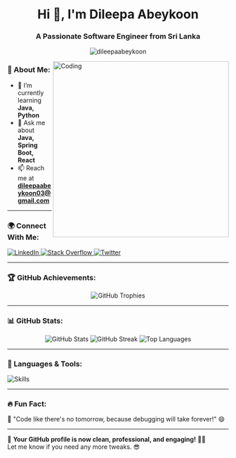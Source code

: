 <h1 align="center">Hi 👋, I'm Dileepa Abeykoon</h1>
<h3 align="center">A Passionate Software Engineer from Sri Lanka</h3>

<p align="center">
  <img src="https://komarev.com/ghpvc/?username=dileepaabeykoon&label=Profile%20Views&color=0e75b6&style=flat" alt="dileepaabeykoon" />
</p>

<img align="right" alt="Coding" width="400" src="https://media.giphy.com/media/qgQUggAC3Pfv687qPC/giphy.gif">

### 🚀 About Me:
- 🌱 I’m currently learning **Java, Python**
- 💬 Ask me about **Java, Spring Boot, React**
- 📫 Reach me at **dileepaabeykoon03@gmail.com**

---

### 🌍 Connect With Me:
<p align="left">
  <a href="https://linkedin.com/in/dileepaabeykoon" target="blank">
    <img src="https://img.shields.io/badge/LinkedIn-blue?style=for-the-badge&logo=linkedin" alt="LinkedIn">
  </a>
  <a href="https://stackoverflow.com/users/dileepa-abeykoon" target="blank">
    <img src="https://img.shields.io/badge/StackOverflow-orange?style=for-the-badge&logo=stackoverflow" alt="Stack Overflow">
  </a>
  <a href="https://twitter.com/your-twitter-handle" target="blank">
    <img src="https://img.shields.io/badge/Twitter-blue?style=for-the-badge&logo=twitter" alt="Twitter">
  </a>
</p>

---

### 🏆 GitHub Achievements:
<p align="center">
  <img src="https://github-profile-trophy.vercel.app/?username=dileepaabeykoon&theme=onedark&row=1&column=7" alt="GitHub Trophies">
</p>

---

### 📊 GitHub Stats:
<p align="center">
  <img src="https://github-readme-stats.vercel.app/api?username=dileepaabeykoon&show_icons=true&theme=radical" alt="GitHub Stats">
  <img src="https://github-readme-streak-stats.herokuapp.com/?user=dileepaabeykoon&theme=radical" alt="GitHub Streak">
  <img src="https://github-readme-stats.vercel.app/api/top-langs/?username=dileepaabeykoon&layout=compact&theme=radical" alt="Top Languages">
</p>

---

### 🚀 Languages & Tools:
<p align="left">
  <img src="https://skillicons.dev/icons?i=java,spring,python,react,nodejs,typescript,mysql,mongodb,html,css,js,git,tailwind" alt="Skills">
</p>

---

### 🔥 Fun Fact:
🚀 "Code like there's no tomorrow, because debugging will take forever!" 😄  

---

🚀 **Your GitHub profile is now clean, professional, and engaging!** 🎉🔥  
Let me know if you need any more tweaks. 😎  

